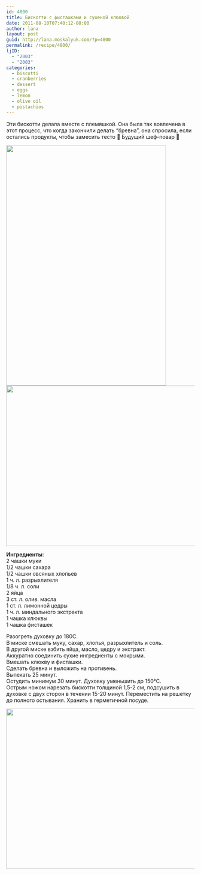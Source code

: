 ```yaml
---
id: 4800
title: Бискотти с фисташками и сушеной клюквой
date: 2011-08-10T07:40:12-08:00
author: lana
layout: post
guid: http://lana.moskalyuk.com/?p=4800
permalink: /recipe/4800/
ljID:
  - "2003"
  - "2003"
categories:
  - biscotti
  - cranberries
  - dessert
  - eggs
  - lemon
  - olive oil
  - pistachios
---
```

Эти бискотти делала вместе с племяшкой. Она была так вовлечена в этот процесс, что когда закончили делать &#8220;бревна&#8221;, она спросила, если остались продукты, чтобы замесить тесто 🙂 Будущий шеф-повар 🙂

<img loading="lazy" class="alignnone" title="Allison" src="http://farm7.static.flickr.com/6192/6028050760_1bce5e5ed6_z.jpg" alt="" width="427" height="640" /> 

<img loading="lazy" class="alignnone" title="biscotti" src="http://farm7.static.flickr.com/6147/6028777055_b171cc174f_z.jpg" alt="" width="640" height="427" /> 

**Ингредиенты**:  
2 чашки муки  
1/2 чашки сахара  
1/2 чашки овсяных хлопьев  
1 ч. л. разрыхлителя  
1/8 ч. л. соли  
2 яйца  
3 ст. л. олив. масла  
1 ст. л. лимонной цедры  
1 ч. л. миндального экстракта  
1 чашка клюквы  
1 чашка фисташек

Разогреть духовку до 180С.  
В миске смешать муку, сахар, хлопья, разрыхлитель и соль.  
В другой миске взбить яйца, масло, цедру и экстракт.  
Аккуратно соединить сухие ингредиенты с мокрыми.  
Вмешать клюкву и фисташки.  
Сделать бревна и выложить на противень.  
Выпекать 25 минут.  
Остудить минимум 30 минут. Духовку уменьшить до 150°С.  
Острым ножом нарезать бискотти толщиной 1,5-2 см, подсушить в духовке с двух сторон в течении 15-20 минут. Переместить на решетку до полного остывания. Хранить в герметичной посуде.

<img loading="lazy" class="alignnone" title="biscotti" src="http://farm7.static.flickr.com/6074/6028780981_5f6dd8c5ef_z.jpg" alt="" width="640" height="427" />